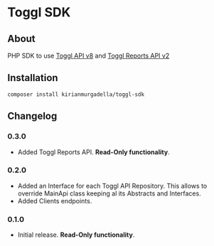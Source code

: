 # Toggl SDK

## About

PHP SDK to use [Toggl API v8](https://github.com/toggl/toggl_api_docs/blob/master/toggl_api.md) and [Toggl Reports API v2](https://github.com/toggl/toggl_api_docs/blob/master/reports.md)

## Installation

```
composer install kirianmurgadella/toggl-sdk
```

## Changelog

### 0.3.0

- Added Toggl Reports API. **Read-Only functionality**.

### 0.2.0

- Added an Interface for each Toggl API Repository. This allows to override MainApi class keeping al its Abstracts and Interfaces.
- Added Clients endpoints.

### 0.1.0

- Initial release. **Read-Only functionality**.